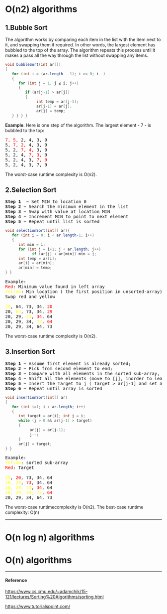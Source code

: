 

O(n2) algorithms
============================================
1.Bubble Sort
--------------------------------------------
The algorithm works by comparing each item in the list with the item next to it, and swapping them if required. In other words, the largest element has bubbled to the top of the array. The algorithm repeats this process until it makes a pass all the way through the list without swapping any items.

```Java
void bubbleSort(int ar[])
{
   for (int i = (ar.length - 1); i >= 0; i--)
   {
      for (int j = 1; j ≤ i; j++)
      {
         if (ar[j-1] > ar[j])
         {
              int temp = ar[j-1];
              ar[j-1] = ar[j];
              ar[j] = temp;
   } } } }
```
<strong>Example</strong>.
 Here is one step of the algorithm. The largest element - 7 - is bubbled to the top:
<pre>
<span style="color : red">7, 5,</span> 2, 4, 3, 9
5,<span style="color : red"> 7, 2,</span> 4, 3, 9
5, 2, <span style="color : red">7, 4,</span> 3, 9
5, 2, 4, <span style="color : red">7, 3, </span>9
5, 2, 4, 3,<span style="color : red"> 7, 9</span>
5, 2, 4, 3, 7, 9
</pre>
The worst-case runtime complexity is O(n2).

2.Selection Sort
--------------------------------------------
<pre>
<Strong>Step 1 </Strong> − Set MIN to location 0
<Strong>Step 2 </Strong>− Search the minimum element in the list
<Strong>Step 3 </Strong>− Swap with value at location MIN
<Strong>Step 4 </Strong>− Increment MIN to point to next element
<Strong>Step 5 </Strong>− Repeat until list is sorted
</pre>
```Java
void selectionSort(int[] ar){
   for (int i = 0; i ‹ ar.length-1; i++)
   {
      int min = i;
      for (int j = i+1; j ‹ ar.length; j++)
            if (ar[j] ‹ ar[min]) min = j;
      int temp = ar[i];
      ar[i] = ar[min];
      ar[min] = temp;
} }
```
<pre>
Example:
<span style="color : red">Red</span>: Minimum value found in left array
<span style="color : yellow">Yellow</span>: Min location ( the first position in unsorted-array)
Swap red and yellow

<span style="color : yellow">29</span>, 64, 73, 34, <span style="color : red">20</span>
20, <span style="color : yellow">64</span>, 73, 34, <span style="color : red">29</span>
20, 29, <span style="color : yellow">73</span>, <span style="color : red">34</span>, 64
20, 29, 34, <span style="color : yellow">73</span>, <span style="color : red">64</span>
20, 29, 34, 64, 73
</pre>

The worst-case runtime complexity is O(n2).

3.Insertion Sort
--------------------------------------------
<pre>
<strong>Step 1 </strong>− Assume first element is already sorted;
<strong>Step 2 </strong>− Pick from second element to end; 
<strong>Step 3 </strong>− Compare with all elements in the sorted sub-array, the sub-array befroe Target. compare from [j-1] to 0;
<strong>Step 4 </strong>− Shift all the elements (move to [j], inorder to leave old [j-1] to Target) in the sorted sub-array that is greater than the Target.
<strong>Step 5 </strong>− Insert the Target to j ( Target > ar[j-1] and set ar[j] = Target or compare to 0, set ar[0] = target);
<strong>Step 6 </strong>− Repeat until array is sorted
</pre>

```Java
void insertionSort(int[] ar)
{
   for (int i=1; i ‹ ar.length; i++)
   {
      int target = ar[i]; int j = i;
      while (j > 0 && ar[j-1] > target)
      {
           ar[j] = ar[j-1];
           j--;
      }
      ar[j] = target;
} }
```

<pre>
Example:
<span style="color : yellow">Yellow</span>: sorted sub-array
<span style="color : red">Red</span>: Target

<span style="color : yellow">29</span>, <span style="color : red">20</span>, 73, 34, 64
<span style="color : yellow">20, 29</span>, <span style="color : red">73</span>, 34, 64
<span style="color : yellow">20, 29, 73</span>, <span style="color : red">34</span>, 64
<span style="color : yellow">20, 29, 34, 73</span>, <span style="color : red">64</span>
20, 29, 34, 64, 73
</pre>

The worst-case runtimecomplexity is O(n2). The best-case runtime complexity: O(n)
********************************************





O(n log n) algorithms
============================================




O(n) algorithms
============================================




********************************************
#### Reference
https://www.cs.cmu.edu/~adamchik/15-121/lectures/Sorting%20Algorithms/sorting.html

https://www.tutorialspoint.com/
